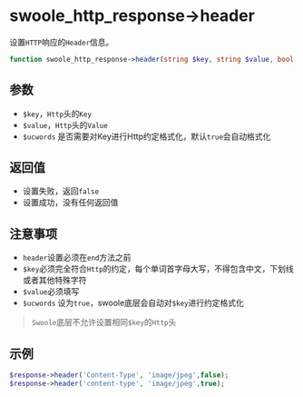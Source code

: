 # swoole_http_response->header

设置`HTTP`响应的`Header`信息。

```php
function swoole_http_response->header(string $key, string $value, bool $ucwords = true);
```

参数
----
* `$key`，`Http`头的`Key`
* `$value`，`Http`头的`Value`
* `$ucwords` 是否需要对Key进行Http约定格式化，默认`true`会自动格式化

返回值
----
* 设置失败，返回`false`
* 设置成功，没有任何返回值

注意事项
----
* `header`设置必须在`end`方法之前
* `$key`必须完全符合`Http`的约定，每个单词首字母大写，不得包含中文，下划线或者其他特殊字符
* `$value`必须填写
* `$ucwords` 设为`true`，swoole底层会自动对`$key`进行约定格式化

> `Swoole`底层不允许设置相同`$key`的`Http`头

示例
---
```php
$response->header('Content-Type', 'image/jpeg',false);
$response->header('content-type', 'image/jpeg',true);
```


